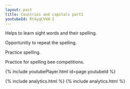 ```yaml
---
layout: post
title: Countries and capitals part1
youtubeId: Rt4yqCVkH-I
---
```

 
 
Helps to learn sight words and their spelling.

Opportunitiy to repeat the spelling. 

Practice spelling. 
 
Practice for spelling bee competitions. 
 
{% include youtubePlayer.html id=page.youtubeId %}
 
 
{% include analytics.html %}
{% include analytics.html %}